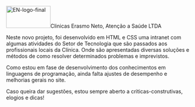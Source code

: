 <img src="images/EN_logo-final.png" alt="EN-logo-final" height="60" width="120">Clinicas Erasmo Neto, Atenção a Saúde LTDA

Neste novo projeto, foi desenvolvido em HTML e CSS uma intranet com algumas atividades do Setor de Tecnologia que são passados aos profissionais locais da Clínica. Onde são apresentadas diversas soluções e métodos de como resolver determinados problemas e imprevistos.

Como estou em fase de desenvolvimento dos conhecimentos em linguagens de programação, ainda falta ajustes de desempenho e melhorias gerais no site.

Caso queira dar sugestões, estou sempre aberto a criticas-construtivas, elogios e dicas!